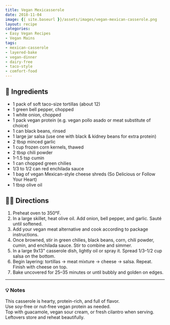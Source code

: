 ```yaml
---
title: Vegan Mexicasserole
date: 2018-11-04
image: {{ site.baseurl }}/assets/images/vegan-mexican-casserole.png
layout: recipe
categories:
- Easy Vegan Recipes
- Vegan Mains
tags:
- mexican-casserole
- layered-bake
- vegan-dinner
- dairy-free
- taco-style
- comfort-food
---
```


## 🧾 Ingredients

- 1 pack of soft taco-size tortillas (about 12)
- 1 green bell pepper, chopped
- 1 white onion, chopped
- 1 pack vegan protein (e.g. vegan pollo asado or meat substitute of choice)
- 1 can black beans, rinsed
- 1 large jar salsa (use one with black & kidney beans for extra protein)
- 2 tbsp minced garlic
- 1 cup frozen corn kernels, thawed
- 2 tbsp chili powder
- 1–1.5 tsp cumin
- 1 can chopped green chilies
- 1/3 to 1/2 can red enchilada sauce
- 1 bag of vegan Mexican-style cheese shreds (So Delicious or Follow Your Heart)
- 1 tbsp olive oil

## 👩‍🍳 Directions

1. Preheat oven to 350°F.
2. In a large skillet, heat olive oil. Add onion, bell pepper, and garlic. Sauté until softened.
3. Add your vegan meat alternative and cook according to package instructions.  
4. Once browned, stir in green chilies, black beans, corn, chili powder, cumin, and enchilada sauce. Stir to combine and simmer.
5. In a large 9x13" casserole dish, lightly oil or spray it. Spread 1/3–1/2 cup salsa on the bottom.
6. Begin layering: tortillas → meat mixture → cheese → salsa. Repeat. Finish with cheese on top.
7. Bake uncovered for 25–35 minutes or until bubbly and golden on edges.


---

### 💡 Notes

This casserole is hearty, protein-rich, and full of flavor.  
Use soy-free or nut-free vegan protein as needed.  
Top with guacamole, vegan sour cream, or fresh cilantro when serving.  
Leftovers store and reheat beautifully.
